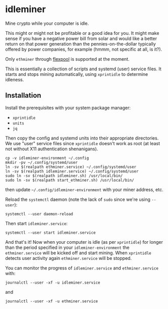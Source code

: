 # idleminer

Mine crypto while your computer is idle.

This might or might not be profitable or a good idea for you. It might make
sense if you have a negative power bill from solar and would like a better
return on that power generation than the pennies-on-the-dollar typically
offered by power companies, for example (hmmm, not specific at all, is
it?).

Only `ethminer` through [flexpool](https://flexpool.io/) is supported at
the moment.

This is essentially a collection of scripts and systemd (user) service
files. It starts and stops mining automatically, using `xprintidle` to
determine idleness.

## Installation

Install the prerequisites with your system package manager:

  - `xprintidle`
  - `units`
  - `jq`

Then copy the config and systemd units into their appropriate
directories. We use "user" service files since `xprintidle` doesn't work as
root (at least not without X11 authentication shenanigans).

    cp -v idleminer-environment ~/.config
    mkdir -pv ~/.config/systemd/user
    ln -sv $(realpath ethminer.service) ~/.config/systemd/user
    ln -sv $(realpath idleminer.service) ~/.config/systemd/user
    sudo ln -sv $(realpath idleminer.sh) /usr/local/bin/
    sudo ln -sv $(realpath start_ethminer.sh) /usr/local/bin/

then update `~/.config/idleminer-environment` with your miner address, etc.

Reload the `systemctl` daemon (note the lack of `sudo` since we're using
`--user`):

    systemctl --user daemon-reload

Then start `idleminer.service`:

    systemctl --user start idleminer.service

And that's it! Now when your computer is idle (as per `xprintidle`) for
longer than the period specified in your `idleminer-environment` the
`ethminer.service` will be kicked off and start mining. When `xprintidle`
detects user activity again `ethminer.service` will be stopped.

You can monitor the progress of `idleminer.service` and `ethminer.service`
with:

    journalctl --user -xf -u idleminer.service

and

    journalctl --user -xf -u ethminer.service
